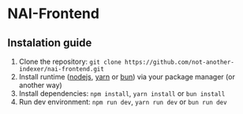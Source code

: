 # NAI-Frontend

## Instalation guide

1. Clone the repository: `git clone https://github.com/not-another-indexer/nai-frontend.git`
2. Install runtime ([nodejs](https://nodejs.org/en), [yarn](https://yarnpkg.com/) or [bun](https://bun.sh/)) via your package manager (or another way)
3. Install dependencies: `npm install`, `yarn install` or `bun install`
4. Run dev environment: `npm run dev`, `yarn run dev` or `bun run dev`
